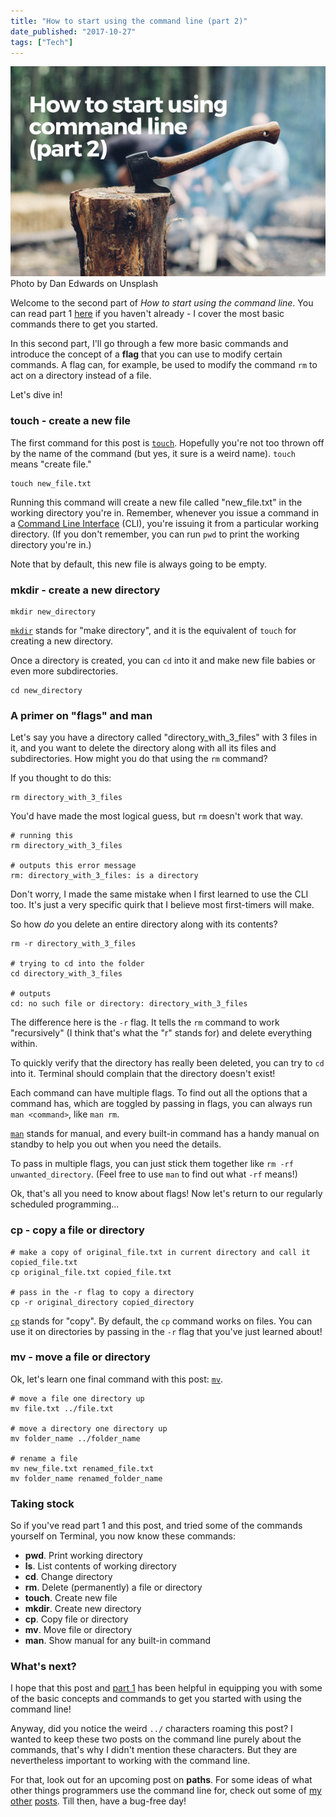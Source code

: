 ```yaml
---
title: "How to start using the command line (part 2)"
date_published: "2017-10-27"
tags: ["Tech"]
---
```


![BSP how to start using the command line nickang blog](images/BSP-how-to-start-using-the-command-line-nickang-blog-part-2.png) Photo by Dan Edwards on Unsplash

Welcome to the second part of _How to start using the command line_. You can read part 1 [here](/2017-10-21-start-using-the-command-line-part-1/) if you haven't already - I cover the most basic commands there to get you started.

In this second part, I'll go through a few more basic commands and introduce the concept of a **flag** that you can use to modify certain commands. A flag can, for example, be used to modify the command `rm` to act on a directory instead of a file.

Let's dive in!

### touch - create a new file

The first command for this post is [`touch`](https://www.mankier.com/1/touch). Hopefully you're not too thrown off by the name of the command (but yes, it sure is a weird name). `touch` means "create file."

```shell
touch new_file.txt
```

Running this command will create a new file called "new\_file.txt" in the working directory you're in. Remember, whenever you issue a command in a [Command Line Interface](https://en.wikipedia.org/wiki/Command-line_interface) (CLI), you're issuing it from a particular working directory. (If you don't remember, you can run `pwd` to print the working directory you're in.)

Note that by default, this new file is always going to be empty.

### mkdir - create a new directory

```shell
mkdir new_directory
```

[`mkdir`](https://www.mankier.com/1/mkdir) stands for "make directory", and it is the equivalent of `touch` for creating a new directory.

Once a directory is created, you can `cd` into it and make new file babies or even more subdirectories.

```shell
cd new_directory
```

### A primer on "flags" and man

Let's say you have a directory called "directory\_with\_3\_files" with 3 files in it, and you want to delete the directory along with all its files and subdirectories. How might you do that using the `rm` command?

If you thought to do this:

```shell
rm directory_with_3_files
```

You'd have made the most logical guess, but `rm` doesn't work that way.

```shell
# running this
rm directory_with_3_files

# outputs this error message
rm: directory_with_3_files: is a directory
```

Don't worry, I made the same mistake when I first learned to use the CLI too. It's just a very specific quirk that I believe most first-timers will make.

So how _do_ you delete an entire directory along with its contents?

```shell
rm -r directory_with_3_files

# trying to cd into the folder
cd directory_with_3_files

# outputs
cd: no such file or directory: directory_with_3_files
```

The difference here is the `-r` flag. It tells the `rm` command to work "recursively" (I think that's what the "r" stands for) and delete everything within.

To quickly verify that the directory has really been deleted, you can try to `cd` into it. Terminal should complain that the directory doesn't exist!

Each command can have multiple flags. To find out all the options that a command has, which are toggled by passing in flags, you can always run `man <command>`, like `man rm`.

[`man`](https://www.mankier.com/1/man) stands for manual, and every built-in command has a handy manual on standby to help you out when you need the details.

To pass in multiple flags, you can just stick them together like `rm -rf unwanted_directory`. (Feel free to use `man` to find out what `-rf` means!)

Ok, that's all you need to know about flags! Now let's return to our regularly scheduled programming...

### cp - copy a file or directory

```shell
# make a copy of original_file.txt in current directory and call it copied_file.txt
cp original_file.txt copied_file.txt

# pass in the -r flag to copy a directory
cp -r original_directory copied_directory
```

[`cp`](https://www.mankier.com/1/cp) stands for "copy". By default, the `cp` command works on files. You can use it on directories by passing in the `-r` flag that you've just learned about!

### mv - move a file or directory

Ok, let's learn one final command with this post: [`mv`](https://www.mankier.com/1/mv).

```shell
# move a file one directory up
mv file.txt ../file.txt

# move a directory one directory up
mv folder_name ../folder_name

# rename a file
mv new_file.txt renamed_file.txt
mv folder_name renamed_folder_name
```

### Taking stock

So if you've read part 1 and this post, and tried some of the commands yourself on Terminal, you now know these commands:

- **pwd**. Print working directory
- **ls**. List contents of working directory
- **cd**. Change directory
- **rm**. Delete (permanently) a file or directory
- **touch**. Create new file
- **mkdir**. Create new directory
- **cp**. Copy file or directory
- **mv**. Move file or directory
- **man**. Show manual for any built-in command

### What's next?

I hope that this post and [part 1](/2017-10-21-start-using-the-command-line-part-1/) has been helpful in equipping you with some of the basic concepts and commands to get you started with using the command line!

Anyway, did you notice the weird `../` characters roaming this post? I wanted to keep these two posts on the command line purely about the commands, that's why I didn't mention these characters. But they are nevertheless important to working with the command line.

For that, look out for an upcoming post on **paths**. For some ideas of what other things programmers use the command line for, check out some of [my](/2017-10-18-why-programmers-use-command-line-interface/) [other](/2017-10-12-tunnel-http-requests-into-localhost/) [posts](/2016-08-23-programmers-remote-work/). Till then, have a bug-free day!